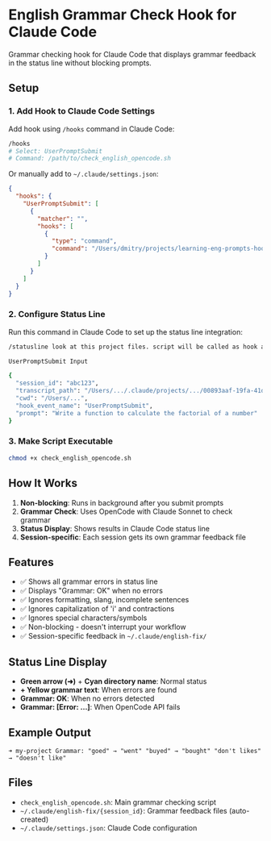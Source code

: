 # English Grammar Check Hook for Claude Code

Grammar checking hook for Claude Code that displays grammar feedback in the status line without blocking prompts.

## Setup

### 1. Add Hook to Claude Code Settings

Add hook using `/hooks` command in Claude Code:

```bash
/hooks
# Select: UserPromptSubmit  
# Command: /path/to/check_english_opencode.sh
```

Or manually add to `~/.claude/settings.json`:

```json
{
  "hooks": {
    "UserPromptSubmit": [
      {
        "matcher": "",
        "hooks": [
          {
            "type": "command", 
            "command": "/Users/dmitry/projects/learning-eng-prompts-hook/check_english_opencode.sh"
          }
        ]
      }
    ]
  }
}
```

### 2. Configure Status Line

Run this command in Claude Code to set up the status line integration:

```bash
/statusline look at this project files. script will be called as hook after user message. so we would need to output this message to .claude/english-fix - one file per session. so it will be displayed at status line. also backup previous conf. and make @check_english_opencode.sh output more concise

UserPromptSubmit Input

{
  "session_id": "abc123",
  "transcript_path": "/Users/.../.claude/projects/.../00893aaf-19fa-41d2-8238-13269b9b3ca0.jsonl",
  "cwd": "/Users/...",
  "hook_event_name": "UserPromptSubmit",
  "prompt": "Write a function to calculate the factorial of a number"
}
```

### 3. Make Script Executable

```bash
chmod +x check_english_opencode.sh
```

## How It Works

1. **Non-blocking**: Runs in background after you submit prompts
2. **Grammar Check**: Uses OpenCode with Claude Sonnet to check grammar
3. **Status Display**: Shows results in Claude Code status line
4. **Session-specific**: Each session gets its own grammar feedback file

## Features

- ✅ Shows all grammar errors in status line
- ✅ Displays "Grammar: OK" when no errors
- ✅ Ignores formatting, slang, incomplete sentences
- ✅ Ignores capitalization of 'i' and contractions
- ✅ Ignores special characters/symbols
- ✅ Non-blocking - doesn't interrupt your workflow
- ✅ Session-specific feedback in `~/.claude/english-fix/`

## Status Line Display

- **Green arrow (➜)** + **Cyan directory name**: Normal status
- **+ Yellow grammar text**: When errors are found
- **Grammar: OK**: When no errors detected
- **Grammar: [Error: ...]**: When OpenCode API fails

## Example Output

```
➜ my-project Grammar: "goed" → "went" "buyed" → "bought" "don't likes" → "doesn't like"
```

## Files

- `check_english_opencode.sh`: Main grammar checking script
- `~/.claude/english-fix/{session_id}`: Grammar feedback files (auto-created)
- `~/.claude/settings.json`: Claude Code configuration